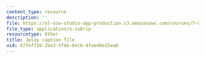 ```yaml
---
content_type: resource
description: ''
file: https://ol-ocw-studio-app-production.s3.amazonaws.com/courses/7-016-introductory-biology-fall-2018/67feff102ba35fde84cb4faed6e15ea8_7afYLl70cO0.vtt
file_type: application/x-subrip
resourcetype: Other
title: 3play caption file
uid: 67feff10-2ba3-5fde-84cb-4faed6e15ea8
---
```

